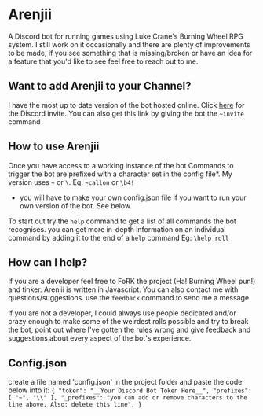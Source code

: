 # Arenjii

A Discord bot for running games using Luke Crane's Burning Wheel RPG system. 
I still work on it occasionally and there are plenty of improvements to be made, if you see something that is missing/broken or have an idea for a feature that you'd like to see feel free to reach out to me. 

## Want to add Arenjii to your Channel?

I have the most up to date version of the bot hosted online.
Click [here](https://discordapp.com/oauth2/authorize?client_id=434471882163748876&scope=bot) for the Discord invite.
You can also get this link by giving the bot the `~invite` command

## How to use Arenjii
Once you have access to a working instance of the bot
Commands to trigger the bot are prefixed with a character set in the config file*.
My version uses `~` or `\`.
Eg: `~callon` or `\b4!`

* you will have to make your own config.json file if you want to run your own version of the bot. See below.

To start out try the `help` command to get a list of all commands the bot recognises. you can get more in-depth information on an individual command by adding it to the end of a `help` command
Eg: `\help roll`

## How can I help?

If you are a developer feel free to FoRK the project (Ha! Burning Wheel pun!) and tinker. Arenjii is written in Javascript.
You can also contact me with questions/suggestions. use the `feedback` command to send me a message.

If you are not a developer, I could always use people dedicated and/or crazy enough to make some of the weirdest rolls possible and try to break the bot, point out where I've gotten the rules wrong and give feedback and suggestions about every aspect of the bot's experience.


## Config.json
create a file named 'config.json' in the project folder and paste the code below into it:
`{
	"token": "__Your Discord Bot Token Here__",
	"prefixes": [ "~", "\\" ],
	"_prefixes": "you can add or remove characters to the line above. Also: delete this line",
}`
